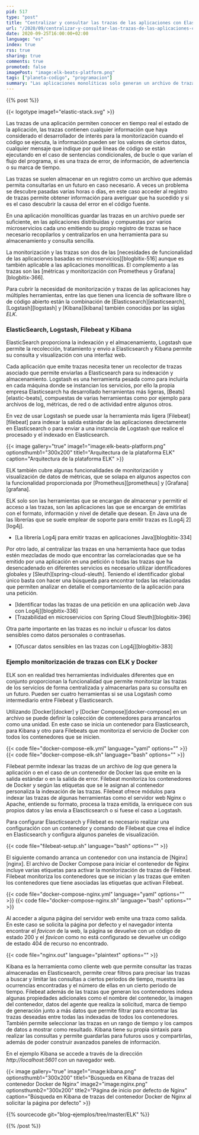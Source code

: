 ```yaml
---
pid: 517
type: "post"
title: "Centralizar y consultar las trazas de las aplicaciones con Elasticsearch, Logstash y Kibana"
url: "/2020/09/centralizar-y-consultar-las-trazas-de-las-aplicaciones-con-elasticsearch-logstash-y-kibana/"
date: 2020-09-25T16:00:00+02:00
language: "es"
index: true
rss: true
sharing: true
comments: true
promoted: false
imagePost: "image:elk-beats-platform.png"
tags: ["planeta-codigo", "programacion"]
summary: "Las aplicaciones monolíticas solo generan un archivo de trazas, es fácil de monitorizar, basta con conectarse por SSH a la máquina de su entorno de ejecución y utilizar los comandos _grep_ o _tail_ o descargarlo para examinarlo con otra herramienta de forma local. Pero aún siendo una aplicación monolítica es raro que una organización tenga solo una aplicación sino varias diferentes y las aplicaciones complejas se dividen en varias aún siendo parte de la misma aplicación. Esto hace que haya múltiples aplicaciones en cuyo caso acceder por SSH a una máquina diferente en cada caso no es cómodo. En el caso de múltiples aplicaciones o aplicaciones basadas en microservicios se opta por centralizar las trazas provenientes de múltiples fuentes en una única herramienta, una de las herramientas es la combinación de Elasticsearch, Logstash y Kibana que forma la pila ELK."
---
```


{{% post %}}

{{< logotype image1="elastic-stack.svg" >}}

Las trazas de una aplicación permiten conocer en tiempo real el estado de la aplicación, las trazas contienen cualquier información que haya considerado el desarrollador de interés para la monitorización cuando el código se ejecuta, la información pueden ser los valores de ciertos datos, cualquier mensaje que indique por qué líneas de código se están ejecutando en el caso de sentencias condicionales, de bucle o que varían el flujo del programa, si es una traza de error, de información, de advertencia o su marca de tiempo.

Las trazas se suelen almacenar en un registro como un archivo que además permita consultarlas en un futuro en caso necesario. A veces un problema se descubre pasadas varias horas o días, en este caso acceder al registro de trazas permite obtener información para averiguar que ha sucedido y si es el caso descubrir la causa del error en el código fuente.

En una aplicación monolíticas guardar las trazas en un archivo puede ser suficiente, en las aplicaciones distribuidas y compuestas por varios microservicios cada uno emitiendo su propio registro de trazas se hace necesario recopilarlos y centralizarlos en una herramienta para su almacenamiento y consulta sencilla.

La monitorización y las trazas son dos de las [necesidades de funcionalidad de las aplicaciones basadas en microservicios][blogbitix-516] aunque es también aplicable a las aplicaciones monolíticas. El complemento a las trazas son las [métricas y monitorización con Prometheus y Grafana][blogbitix-366].

Para cubrir la necesidad de monitorización y trazas de las aplicaciones hay múltiples herramientas, entre las que tienen una licencia de software libre o de código abierto están la combinación de [Elasticsearch][elasticsearch], [Logstash][logstash] y [Kibana][kibana] también conocidas por las siglas _ELK_.

### ElasticSearch, Logstash, Filebeat y Kibana

ElasticSearch proporciona la indexación y el almacenamiento, Logstash que permite la recolección, tratamiento y envío a Elasticsearch y Kibana permite su consulta y visualización con una interfaz web.

Cada aplicación que emite trazas necesita tener un recolector de trazas asociado que permite enviarlas a Elasticsearch para su indexación y almacenamiento. Logstash es una herramienta pesada como para incluirla en cada máquina donde se instancian los servicios, por ello la propia empresa Elasticsearch ha desarrollado herramientas más ligeras, [Beats][elastic-beats], compuestas de varias herramientas como por ejemplo para archivos de log, métricas, de red o de actividad entre algunos otros.

En vez de usar Logstash se puede usar la herramienta más ligera [Filebeat][filebeat] para indexar la salida estándar de las aplicaciones directamente en Elasticsearch o para enviar a una instancia de Logstash que realice el procesado y el indexado en Elasticsearch.

{{< image
    gallery="true"
    image1="image:elk-beats-platform.png" optionsthumb1="300x200" title1="Arquitectura de la plataforma ELK"
    caption="Arquitectura de la plataforma ELK" >}}

ELK también cubre algunas funcionalidades de monitorización y visualización de datos de métricas, que se solapa en algunos aspectos con la funcionalidad proporcionada por [Prometheus][prometheus] y [Grafana][grafana].

ELK solo son las herramientas que se encargan de almacenar y permitir el acceso a las trazas, son las aplicaciones las que se encargan de emitirlas con el formato, información y nivel de detalle que desean. En Java una de las librerías que se suele emplear de soporte para emitir trazas es [Log4j 2][log4j].

* [La librería Log4j para emitir trazas en aplicaciones Java][blogbitix-334]

Por otro lado, al centralizar las trazas en una herramienta hace que todas estén mezcladas de modo que encontrar las correlacionadas que se ha emitido por una aplicación en una petición o todas las trazas que ha desencadenado en diferentes servicios es necesario utilizar identificadores globales y [Sleuth][spring-cloud-sleuth]. Teniendo el identificador global único basta con hacer una búsqueda para encontrar todas las relacionadas que permiten analizar en detalle el comportamiento de la aplicación para una petición.

* [Identificar todas las trazas de una petición en una aplicación web Java con Log4j][blogbitix-336]
* [Trazabilidad en microservicios con Spring Cloud Sleuth][blogbitix-396]

Otra parte importante en las trazas es no incluir u ofuscar los datos sensibles como datos personales o contraseñas.

* [Ofuscar datos sensibles en las trazas con Log4j][blogbitix-383]

### Ejemplo monitorización de trazas con ELK y Docker

ELK son en realidad tres herramientas individuales diferentes que en conjunto proporcionan la funcionalidad que permite monitorizar las trazas de los servicios de forma centralizada y almacenarlas para su consulta en un futuro. Pueden ser cuatro herramientas si se usa Logstash como intermediario entre Filebeat y Elasticsearch.

Utilizando [Docker][docker] y [Docker Compose][docker-compose] en un archivo se puede definir la colección de contenedores para arrancarlos como una unidad. En este caso se inicia un contenedor para Elasticsearch, para Kibana y otro para Filebeats que monitoriza el servicio de Docker con todos los contenedores que se inicien.

{{< code file="docker-compose-elk.yml" language="yaml" options="" >}}
{{< code file="docker-compose-elk.sh" language="bash" options="" >}}

Filebeat permite indexar las trazas de un archivo de _log_ que genera la aplicación o en el caso de un contenedor de Docker las que emite en la salida estándar o en la salida de error. Filebeat monitoriza los contenedores de Docker y según las etiquetas que se le asignan al contenedor personaliza la indexación de las trazas. Filebeat ofrece módulos para indexar las trazas de algunas herramientas como el servidor web Nginx o Apache, entiende su formato, procesa la traza emitida, la enriquece con sus propios datos y las envía a Elascticsearch o si fuese el caso a Logstash.

Para configurar Elascticsearch y Filebeat es necesario realizar una configuración con un contenedor y comando de Filebeat que crea el índice en Elasticsearch y configura algunos paneles de visualización.

{{< code file="filebeat-setup.sh" language="bash" options="" >}}

El siguiente comando arranca un contenedor con una instancia de [Nginx][nginx]. El archivo de Docker Compose para iniciar el contenedor de Nginx incluye varias etiquetas para activar la monitorización de trazas de Filebeat. Filebeat monitoriza los contenedores que se inician y las trazas que emiten los contenedores que tiene asociadas las etiquetas que activan Filebeat. 

{{< code file="docker-compose-nginx.yml" language="yaml" options="" >}}
{{< code file="docker-compose-nginx.sh" language="bash" options="" >}}

Al acceder a alguna página del servidor web emite una traza como salida. En este caso se solicita la página por defecto y el navegador intenta encontrar el _favicon_ de la web, la página se devuelve con un código de estado 200 y el _favicon_ como no está configurado se devuelve un código de estado 404 de recurso no encontrado.

{{< code file="nginx.out" language="plaintext" options="" >}}

Kibana es la herramienta como cliente web que permite consultar las trazas almacenadas en Elasticsearch, permite crear filtros para precisar las trazas a buscar y limitar las consultas a ciertos periodos de tiempo, muestra las ocurrencias encontradas y el número de ellas en un cierto periodo de tiempo. Filebeat además de las trazas que generan los contenedores indexa algunas propiedades adicionales como el nombre del contenedor, la imagen del contenedor, datos del agente que realiza la solicitud, marca de tiempo de generación junto a más datos que permite filtrar para encontrar las trazas deseadas entre todas las indexadas de todos los contenedores. También permite seleccionar las trazas en un rango de tiempo y los campos de datos a mostrar como resultado. Kibana tiene su propia sintaxis para realizar las consultas y permite guardarlas para futuros usos y compartirlas, además de poder construir avanzados paneles de información.

En el ejemplo Kibana se accede a través de la dirección _http:\/\/localhost:5601_ con un navegador web.

{{< image
    gallery="true"
    image1="image:kibana.png" optionsthumb1="300x200" title1="Búsqueda en Kibana de trazas del contenedor Docker de Nginx"
    image2="image:nginx.png" optionsthumb2="300x200" title2="Página de inicio por defecto de Nginx"
    caption="Búsqueda en Kibana de trazas del contenedor Docker de Nginx al solicitar la página por defecto" >}}

{{% sourcecode git="blog-ejemplos/tree/master/ELK" %}}

{{% /post %}}
